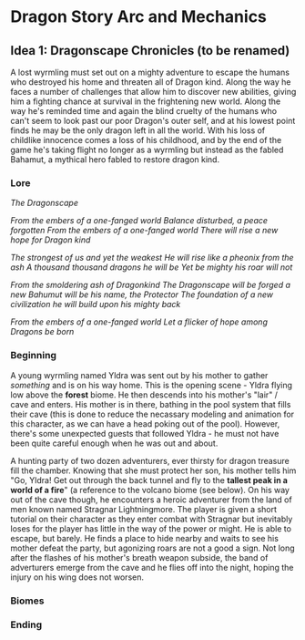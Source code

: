 # Dragon Story Arc and Mechanics

## Idea 1: Dragonscape Chronicles (to be renamed)
A lost wyrmling must set out on a mighty adventure to escape the humans who destroyed his home and threaten all of Dragon kind. Along the way he faces a number of challenges that allow him to discover new abilities, giving him a fighting chance at survival in the frightening new world. Along the way he's reminded time and again the blind cruelty of the humans who can't seem to look past our poor Dragon's outer self, and at his lowest point finds he may be the only dragon left in all the world. With his loss of childlike innocence comes a loss of his childhood, and by the end of the game he's taking flight no longer as a wyrmling but instead as the fabled Bahamut, a mythical hero fabled to restore dragon kind.

### Lore

_The Dragonscape_

_From the embers of a one-fanged world_
_Balance disturbed, a peace forgotten_
_From the embers of a one-fanged world_
_There will rise a new hope for Dragon kind_

_The strongest of us and yet the weakest_
_He will rise like a pheonix from the ash_
_A thousand thousand dragons he will be_
_Yet be mighty his roar will not_

_From the smoldering ash of Dragonkind_
_The Dragonscape will be forged a new_
_Bahumut will be his name, the Protector_
_The foundation of a new civilization he will build upon his mighty back_

_From the embers of a one-fanged world_
_Let a flicker of hope among Dragons be born_

### Beginning
A young wyrmling named Yldra was sent out by his mother to gather _something_ and is on his way home. This is the opening scene - Yldra flying low above the **forest** biome. He then descends into his mother's "lair" / cave and enters. His mother is in there, bathing in the pool system that fills their cave (this is done to reduce the necassary modeling and animation for this character, as we can have a head poking out of the pool). However, there's some unexpected guests that followed Yldra - he must not have been quite careful enough when he was out and about.

A hunting party of two dozen adventurers, ever thirsty for dragon treasure fill the chamber. Knowing that she must protect her son, his mother tells him "Go, Yldra! Get out through the back tunnel and fly to the **tallest peak in a world of a fire**" (a reference to the volcano biome (see below). On his way out of the cave though, he encounters a heroic adventurer from the land of men known named Stragnar Lightningmore. The player is given a short tutorial on their character as they enter combat with Stragnar but inevitably loses for the player has little in the way of the power or might. He is able to escape, but barely. He finds a place to hide nearby and waits to see his mother defeat the party, but agonizing roars are not a good a sign. Not long after the flashes of his mother's breath weapon subside, the band of adverturers emerge from the cave and he flies off into the night, hoping the injury on his wing does not worsen.

### Biomes

### Ending
